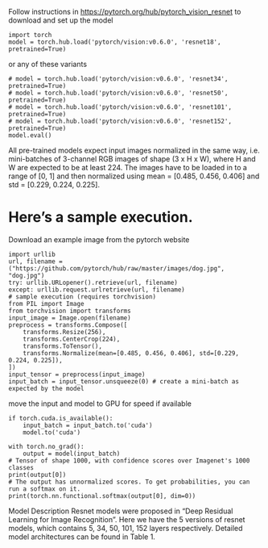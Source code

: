Follow instructions in https://pytorch.org/hub/pytorch_vision_resnet to download and set up the model

    import torch
    model = torch.hub.load('pytorch/vision:v0.6.0', 'resnet18', pretrained=True)

or any of these variants

    # model = torch.hub.load('pytorch/vision:v0.6.0', 'resnet34', pretrained=True)
    # model = torch.hub.load('pytorch/vision:v0.6.0', 'resnet50', pretrained=True)
    # model = torch.hub.load('pytorch/vision:v0.6.0', 'resnet101', pretrained=True)
    # model = torch.hub.load('pytorch/vision:v0.6.0', 'resnet152', pretrained=True)
    model.eval()


All pre-trained models expect input images normalized in the same way, i.e. mini-batches of 3-channel RGB images of shape (3 x H x W), where H and W are expected to be at least 224. The images have to be loaded in to a range of [0, 1] and then normalized using mean = [0.485, 0.456, 0.406] and std = [0.229, 0.224, 0.225].

# Here’s a sample execution.

Download an example image from the pytorch website

    import urllib
    url, filename = ("https://github.com/pytorch/hub/raw/master/images/dog.jpg", "dog.jpg")
    try: urllib.URLopener().retrieve(url, filename)
    except: urllib.request.urlretrieve(url, filename)
    # sample execution (requires torchvision)
    from PIL import Image
    from torchvision import transforms
    input_image = Image.open(filename)
    preprocess = transforms.Compose([
        transforms.Resize(256),
        transforms.CenterCrop(224),
        transforms.ToTensor(),
        transforms.Normalize(mean=[0.485, 0.456, 0.406], std=[0.229, 0.224, 0.225]),
    ])
    input_tensor = preprocess(input_image)
    input_batch = input_tensor.unsqueeze(0) # create a mini-batch as expected by the model

move the input and model to GPU for speed if available

    if torch.cuda.is_available():
        input_batch = input_batch.to('cuda')
        model.to('cuda')

    with torch.no_grad():
        output = model(input_batch)
    # Tensor of shape 1000, with confidence scores over Imagenet's 1000 classes
    print(output[0])
    # The output has unnormalized scores. To get probabilities, you can run a softmax on it.
    print(torch.nn.functional.softmax(output[0], dim=0))

Model Description
Resnet models were proposed in “Deep Residual Learning for Image Recognition”. Here we have the 5 versions of resnet models, which contains 5, 34, 50, 101, 152 layers respectively. Detailed model architectures can be found in Table 1. 
